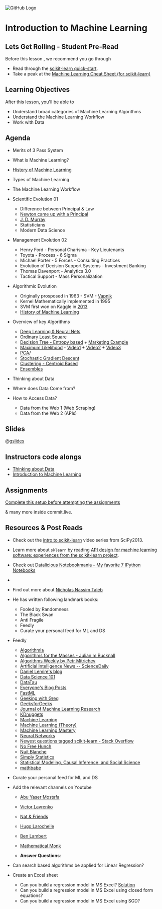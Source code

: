 ![GitHub Logo](https://s3.ap-south-1.amazonaws.com/greyatom-social/GreyAtom-logo.png)

# Introduction to Machine Learning

## Lets Get Rolling - Student Pre-Read
Before this lesson , we recommend you go through

 * Read through the [scikit-learn quick-start](http://scikit-learn.org/dev/tutorial/basic/tutorial.html).
 * Take a peak at the [Machine Learning Cheat Sheet (for scikit-learn)](http://scikit-learn.org/stable/tutorial/machine_learning_map/index.html)


## Learning Objectives 

After this lesson, you'll be able to 

* Understand broad categories of Machine Learning Algorithms
* Understand the Machine Learning Workflow
* Work with Data 


## Agenda

* Merits of 3 Pass System
* What is Machine Learning?
* [History of Machine Learning](https://en.wikipedia.org/wiki/Timeline_of_machine_learning)
* Types of Machine Learning
* The Machine Learning Workflow

* Scientific Evolution 01 
    * Difference between Principal & Law
    * [Newton came up with a Principal](https://en.wikipedia.org/wiki/Philosophi%C3%A6_Naturalis_Principia_Mathematica)  
    * [J. D. Murray](http://www.springer.com/in/book/9780387952239)
    * Statisticians
    * Modern Data Science
* Management Evolution 02
    * Henry Ford - Personal Charisma - Key Lieutenants 
    * Toyota - Process - 6 Sigma
    * Michael Porter - 5 Forces - Consulting Practices 
    * Evolution of Decision Support Systems - Investment Banking 
    * Thomas Davenport - Analytics 3.0
    * Tactical Support - Mass Personalization
* Algorithmic Evolution
    * Originally prosposed in 1963 - SVM - [Vapnik](https://en.wikipedia.org/wiki/Support_vector_machine)
    * Kernel Mathematically implemented in 1995
    * SVM first won on Kaggle in [2013](https://jvns.ca/blog/2014/06/19/machine-learning-isnt-kaggle-competitions/) 
    * [History of Machine Learning](https://en.wikipedia.org/wiki/Timeline_of_machine_learning)

* Overview of key Algorithms
  * [Deep Learning & Neural Nets](https://docs.google.com/spreadsheets/d/1fR4duGwU05o-STngjAaDIsHSxruiKOipfmTTX8NQtgY/pubhtml)
  * [Ordinary Least Square](http://students.brown.edu/seeing-theory/regression/index.html#first)
  * [Decision Tree - Entropy based](https://www.quora.com/What-is-an-intuitive-explanation-of-a-decision-tree) + [Marketing Example](http://www.simafore.com/blog/bid/78307/How-to-use-decision-trees-in-customer-acquisition-strategies)
  * [Maximum Likelihood](https://www.quora.com/How-do-you-explain-maximum-likelihood-estimation-intuitively) - [Video1](https://www.youtube.com/watch?v=I_dhPETvll8) + [Video2](https://www.youtube.com/watch?v=Z582V53dfr8) + [Video3](https://www.youtube.com/watch?v=jpHreXjtw1Q)
  * [PCA](https://stats.stackexchange.com/questions/2691/making-sense-of-principal-component-analysis-eigenvectors-eigenvalues)/  
  * [Stochastic Gradient Descent](https://www.quora.com/What-is-an-intuitive-explanation-of-gradient-descent) 
  * [Clustering - Centroid Based](https://www.slideshare.net/kasunrangawijeweera/k-means-clustering-algorithm)
  * [Ensembles](https://www.youtube.com/watch?v=Cn7StaXU_8o)

* Thinking about Data
* Where does Data Come from?
* How to Access Data?
  * Data from the Web 1 (Web Scraping)
  * Data from the Web 2 (APIs)


## Slides

@[gslides](1mvRfxXCs1Oha9njg87LOgvgE9hDNkgsfra3PdIbzVA4)

## Instructors code alongs

* [Thinking about Data](https://github.com/commit-live-students/Intro-to-machine-learning/blob/master/002_week_1_day_1.ipynb)
* [Introduction to Machine Learning](https://github.com/commit-live-students/Intro-to-machine-learning/blob/master/001_intro_to_ml.ipynb)


## Assignments 
[Complete this  setup before attempting the assignments](https://github.com/commit-live-students/Intro-to-machine-learning/blob/master/00_preclass/000_pre-class-activities.ipynb)


& many more inside commit.live.


## Resources & Post Reads

* Check out the [intro to scikit-learn][] video series from SciPy2013.
* Learn more about `sklearn` by reading [API design for machine learning software: experiences from the scikit-learn project](http://arxiv.org/abs/1309.0238).
 * Check out [Datalicious Notebookmania – My favorite 7 IPython Notebooks](http://beautifuldata.net/2014/03/datalicious-notebookmania-my-favorite-7-ipython-notebooks/)
* [intro to scikit-learn]: https://www.youtube.com/watch?v=r4bRUvvlaBw
* Find out more about [Nicholas Nassim Taleb](https://en.wikipedia.org/wiki/Nassim_Nicholas_Taleb)
* He has written following landmark books:
  * Fooled by Randomness
  * The Black Swan
  * Anti Fragile 
  * Feedly 
  * Curate your personal feed for ML and DS

 * Feedly
    * [Algorithmia](http://blog.algorithmia.com/rss)
    * [Algorithms for the Masses - Julian m Bucknall](http://feeds.feedburner.com/boyet/blog)
    * [Algorithms Weekly by Petr Mitrichev](http://petr-mitrichev.blogspot.com/feeds/posts/default)
    * [Artificial Intelligence News -- ScienceDaily](http://www.sciencedaily.com/rss/computers_math/artificial_intelligence.xml)
    * [Daniel Lemire's blog](http://feeds.feedburner.com/daniel-lemire/atom)
    * [Data Science 101](http://datascience101.wordpress.com/feed/)
    * [DataTau](http://www.datatau.com/rss)
    * [Everyone's Blog Posts](http://www.datasciencecentral.com/profiles/blog/feed?xn_auth=no)
    * [FastML](http://fastml.com/atom.xml)
    * [Geeking with Greg](http://glinden.blogspot.com/feeds/posts/defa)
    * [GeeksforGeeks](http://feeds.feedburner.com/Geeksforgeeks)
    * [Journal of Machine Learning Research](http://jmlr.csail.mit.edu/jmlr.xml)
    * [KDnuggets](http://feeds.feedburner.com/kdnuggets-data-mining-analytics)
    * [Machine Learning](http://www.reddit.com/r/MachineLearning/.rss)
    * [Machine Learning (Theory)](http://hunch.net/?feed=rss2)
    * [Machine Learning Mastery](http://feeds.feedburner.com/MachineLearningMastery)
    * [Neural Networks](http://rss.sciencedirect.com/publication/science/08936080)
    * [Newest questions tagged scikit-learn - Stack Overflow](http://stackoverflow.com/feeds/tag?tagnames=scikit-learn&sort=newest)
    * [No Free Hunch](http://blog.kaggle.com/feed/)
    * [Nuit Blanche](http://nuit-blanche.blogspot.com/feeds/posts/default)
    * [Simply Statistics](http://simplystatistics.org/feed/)
    * [Statistical Modeling, Causal Inference, and Social Science](http://www.stat.columbia.edu/~cook/movabletype/mlm/atom.xml)
    * [mathbabe](http://mathbabe.org/feed/)
 * Curate your personal feed for ML and DS
 * Add the relevant channels on Youtube 
    * [Abu Yaser Mostafa](https://www.youtube.com/playlist?list=PLD63A284B7615313A)
    * [Victor Lavrenko](https://www.youtube.com/user/victorlavrenko/featured)
    * [Nat & Friends](https://www.youtube.com/playlist?list=PLeqAcoTy5743VbzOnh78inJMEpl1IRyLL)
    * [Hugo Larochelle](https://www.youtube.com/playlist?list=PL6Xpj9I5qXYEcOhn7TqghAJ6NAPrNmUBH)
    * [Ben Lambert](https://www.youtube.com/channel/UC3tFZR3eL1bDY8CqZDOQh-w)
    * [Mathematical Monk](https://www.youtube.com/channel/UCcAtD_VYwcYwVbTdvArsm7w)

   * **Answer Questions**:

  * Can search based algorithms be applied for Linear Regression?
  * Create an Excel sheet 
    * Can you build a regression model in MS Excel? [Solution](http://www.clemson.edu/ces/phoenix/tutorials/excel/regression.html)
    * Can you build a regression model in MS Excel using closed form equations?
    * Can you build a regression model in MS Excel using SGD?

